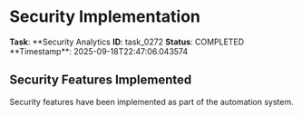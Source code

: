 # Security Implementation

**Task**: **Security Analytics
**ID**: task_0272
**Status**: COMPLETED
**Timestamp\*\*: 2025-09-18T22:47:06.043574

## Security Features Implemented

Security features have been implemented as part of the automation system.

